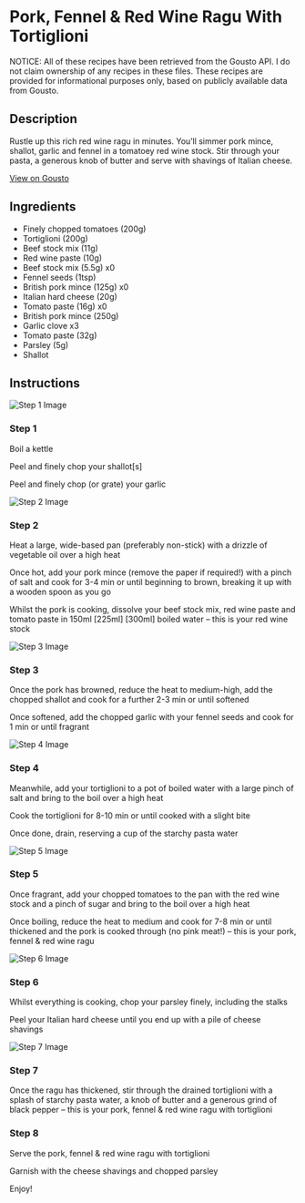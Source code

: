 # Pork, Fennel & Red Wine Ragu With Tortiglioni

NOTICE: All of these recipes have been retrieved from the Gousto API. I do not claim ownership of any recipes in these files. These recipes are provided for informational purposes only, based on publicly available data from Gousto.

## Description

Rustle up this rich red wine ragu in minutes. You’ll simmer pork mince, shallot, garlic and fennel in a tomatoey red wine stock. Stir through your pasta, a generous knob of butter and serve with shavings of Italian cheese.

[View on Gousto](https://www.gousto.co.uk/recipes/cookbook/pork-fennel-red-wine-ragu-with-tortiglioni)

## Ingredients

- Finely chopped tomatoes (200g)
- Tortiglioni (200g)
- Beef stock mix (11g)
- Red wine paste (10g)
- Beef stock mix (5.5g) x0
- Fennel seeds (1tsp)
- British pork mince (125g) x0
- Italian hard cheese (20g)
- Tomato paste (16g) x0
- British pork mince (250g)
- Garlic clove x3
- Tomato paste (32g)
- Parsley (5g)
- Shallot

## Instructions

![Step 1 Image](https://production-media.gousto.co.uk/cms/recipe-step-image/step-1-1682435572664-x200.jpg)

### Step 1

Boil a kettle

Peel and finely chop your shallot[s]

Peel and finely chop (or grate) your garlic

![Step 2 Image](https://production-media.gousto.co.uk/cms/recipe-step-image/step-2-1682435579211-x200.jpg)

### Step 2

Heat a large, wide-based pan (preferably non-stick) with a drizzle of vegetable oil over a high heat

Once hot, add your pork mince (remove the paper if required!) with a pinch of salt and cook for 3-4 min or until beginning to brown, breaking it up with a wooden spoon as you go

Whilst the pork is cooking, dissolve your beef stock mix, red wine paste and tomato paste in 150ml <span class="text-purple">[225ml]</span> <span class="text-danger">[300ml]</span> boiled water – this is your red wine stock

![Step 3 Image](https://production-media.gousto.co.uk/cms/recipe-step-image/step-3-1682435582826-x200.jpg)

### Step 3

Once the pork has browned, reduce the heat to medium-high, add the chopped shallot and cook for a further 2-3 min or until softened

Once softened, add the chopped garlic with your fennel seeds and cook for 1 min or until fragrant

![Step 4 Image](https://production-media.gousto.co.uk/cms/recipe-step-image/step-4-1682435590075-x200.jpg)

### Step 4

Meanwhile, add your tortiglioni to a pot of boiled water with a large pinch of salt and bring to the boil over a high heat

Cook the tortiglioni for 8-10 min or until cooked with a slight bite

Once done, drain, reserving a cup of the starchy pasta water

![Step 5 Image](https://production-media.gousto.co.uk/cms/recipe-step-image/step-5-1682435595787-x200.jpg)

### Step 5

Once fragrant, add your chopped tomatoes to the pan with the red wine stock and a pinch of sugar and bring to the boil over a high heat

Once boiling, reduce the heat to medium and cook for 7-8 min or until thickened and the pork is cooked through (no pink meat!) – this is your pork, fennel & red wine ragu

![Step 6 Image](https://production-media.gousto.co.uk/cms/recipe-step-image/step-6-1682435600603-x200.jpg)

### Step 6

Whilst everything is cooking, chop your parsley finely, including the stalks

Peel your Italian hard cheese until you end up with a pile of cheese shavings

![Step 7 Image](https://production-media.gousto.co.uk/cms/recipe-step-image/step-7-1682435604776-x200.jpg)

### Step 7

Once the ragu has thickened, stir through the drained tortiglioni with a splash of starchy pasta water, a knob of butter and a generous grind of black pepper – this is your pork, fennel & red wine ragu with tortiglioni

### Step 8

Serve the pork, fennel & red wine ragu with tortiglioni 

Garnish with the cheese shavings and chopped parsley

Enjoy!

